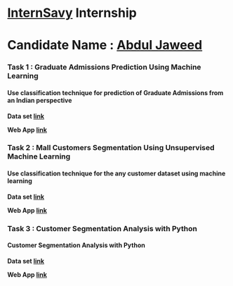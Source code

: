 # [InternSavy](https://www.internsavy.com/) Internship
# Candidate Name : [Abdul Jaweed](https://www.linkedin.com/in/abdul-jaweed-datascientist/)

### Task 1 : Graduate Admissions Prediction Using Machine Learning 

#### Use classification technique for prediction of Graduate Admissions from an Indian perspective

**Data set [link](https://www.kaggle.com/datasets/mohansacharya/graduate-admissions)**

**Web App [link](https://abdul-jaweed-graduate-admission-predictor-app-5fi99h.streamlit.app/)**

### Task 2 : Mall Customers Segmentation Using Unsupervised Machine Learning 

#### Use classification technique for the any customer dataset using machine learning

**Data set [link](https://www.kaggle.com/datasets/shwetabh123/mall-customers)**

**Web App [link](https://abdul-jaweed-mall-customers-classes-predictor-app-dtr380.streamlit.app/)**

### Task 3 : Customer Segmentation Analysis with Python 

#### Customer Segmentation Analysis with Python

**Data set [link](https://www.kaggle.com/datasets/vjchoudhary7/customer-segmentation-tutorial-in-python)**

**Web App [link](https://abdul-jaweed-customer-segmentation-analysis-home-cswor5.streamlit.app/)**